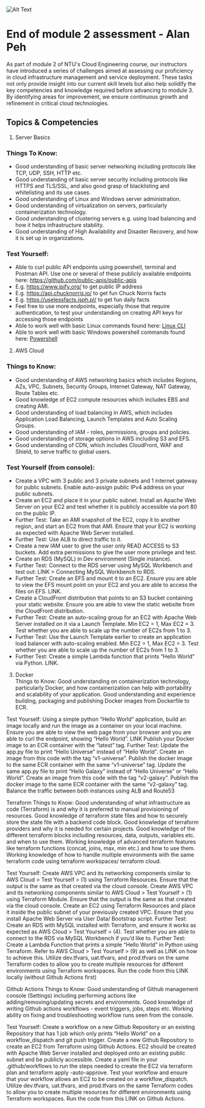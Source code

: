 ![Alt Text](https://github.com/lann87/cloud_infra_eng_ntu_coursework_alanp/blob/main/.misc/ntu_logo.png)  
# End of module 2 assessment - Alan Peh  
As part of module 2 of NTU's Cloud Engineering course, our instructors have introduced a series of challenges aimed at assessing our proficiency in cloud infrastructure management and service deployment. These tasks not only provide insight into our current skill levels but also help solidify the key competencies and knowledge required before advancing to module 3. By identifying areas for improvement, we ensure continuous growth and refinement in critical cloud technologies.  

## Topics & Competencies  

1. Server Basics  
### Things To Know:  
- Good understanding of basic server networking including protocols like TCP, UDP, SSH, HTTP etc.  
- Good understanding of basic server security including protocols like HTTPS and TLS/SSL, and also good grasp of blacklisting and whitelisting and its use cases.  
- Good understanding of Linux and Windows server administration.  
- Good understanding of virtualization on servers, particularly containerization technology.  
- Good understanding of clustering servers e.g. using load balancing and how it helps infrastructure stability.  
- Good understanding of High Availability and Disaster Recovery, and how it is set up in organizations.  

### Test Yourself:  
- Able to curl public API endpoints using powershell, terminal and Postman API. Use one or several of these publicly available endpoints here: https://github.com/public-apis/public-apis 
- E.g. https://www.ipify.org/ to get public IP address  
- E.g. https://api.chucknorris.io/ to get fun Chuck Norris facts  
- E.g. https://uselessfacts.jsph.pl/ to get fun daily facts  
- Feel free to use more endpoints, especially those that require authentication, to test your understanding on creating API keys for accessing those endpoints  
- Able to work well with basic Linux commands found here: [Linux CLI](https://docs.google.com/document/d/1JP2iKkmgAMrj6DmNYvu4EKrL42e-NR7AeKxkhGN0pGk/edit?usp=sharing)  
- Able to work well with basic Windows powershell commands found here: [Powershell](https://docs.google.com/document/d/1zYae1-hU_v3pDDPNgCNdXJWIMeI6i6yPvZ0mTtKAoeA/edit?usp=sharing)  

2. AWS Cloud  
### Things to Know:  
- Good understanding of AWS networking basics which includes Regions, AZs, VPC, Subnets, Security Groups, Internet Gateway, NAT Gateway, Route Tables etc.  
- Good knowledge of EC2 compute resources which includes EBS and creating AMI.  
- Good understanding of load balancing in AWS, which includes Application Load Balancing, Launch Templates and Auto Scaling Groups.  
- Good understanding of IAM - roles, permissions, groups and policies.  
- Good understanding of storage options in AWS including S3 and EFS.  
- Good understanding of CDN, which includes CloudFront, WAF and Shield, to serve traffic to global users.  

### Test Yourself (from console):  
- Create a VPC with 3 public and 3 private subnets and 1 internet gateway for public subnets. Enable auto-assign public IPv4 address on your public subnets. 
- Create an EC2 and place it in your public subnet. Install an Apache Web Server on your EC2 and test whether it is publicly accessible via port 80 on the public IP.  
- Further Test: Take an AMI snapshot of the EC2, copy it to another region, and start an EC2 from that AMI. Ensure that your EC2 is working as expected with Apache Web Server installed.  
- Further Test: Use ALB to direct traffic to it.  
- Create a new IAM user to give the user only READ ACCESS to S3 buckets. Add extra permissions to give the user more privilege and test.  
- Create an RDS (MySQL) in Dev environment (Single instance).  
- Further Test: Connect to the RDS server using MySQL Workbench and test out: LINK > Connecting MySQL Workbench to RDS.  
- Further Test: Create an EFS and mount it to an EC2. Ensure you are able to view the EFS mount point on your EC2 and you are able to access the files on EFS. LINK.  
- Create a CloudFront distribution that points to an S3 bucket containing your static website. Ensure you are able to view the static website from the CloudFront distribution.   
- Further Test: Create an auto-scaling group for an EC2 with Apache Web Server installed on it via a Launch Template. Min EC2 = 1, Max EC2 = 3. Test whether you are able to scale up the number of EC2s from 1 to 3.  
- Further Test: Use the Launch Template earlier to create an application load balancer with auto-scaling enabled. Min EC2 = 1, Max EC2 = 3. Test whether you are able to scale up the number of EC2s from 1 to 3.  
- Further Test: Create a simple Lambda function that prints “Hello World” via Python. LINK.  


3. Docker  
Things to Know:
Good understanding on containerization technology, particularly Docker, and how containerization can help with portability and scalability of your application.
Good understanding and experience building, packaging and publishing Docker images from Dockerfile to ECR.

Test Yourself: 
Using a simple python “Hello World” application, build an image locally and run the image as a container on your local machine. Ensure you are able to view the web page from your browser and you are able to curl the endpoint, showing “Hello World”. LINK
Publish your Docker image to an ECR container with the “latest” tag.
Further Test:
Update the app.py file to print “Hello Universe” instead of “Hello World”. Create an image from this code with the tag “v1-universe”. Publish the docker image to the same ECR container with the same “v1-universe” tag.
Update the same app.py file to print “Hello Galaxy” instead of “Hello Universe” or “Hello World”. Create an image from this code with the tag “v2-galaxy”. Publish the docker image to the same ECR container with the same “v2-galaxy” tag.
Balance the traffic between both instances using ALB and Route53


Terraform
Things to Know:
Good understanding of what infrastructure as code (Terraform) is and why it is preferred to manual provisioning of resources.
Good knowledge of terraform state files and how to securely store the state file with a backend code block.
Good knowledge of terraform providers and why it is needed for certain projects.
Good knowledge of the different terraform blocks including resources, data, outputs, variables etc. and when to use them.
Working knowledge of advanced terraform features like terraform functions (concat, joins, max, min etc.) and how to use them.
Working knowledge of how to handle multiple environments with the same terraform code using terraform workspaces/ terraform cloud.

Test Yourself:
Create AWS VPC and its networking components similar to AWS Cloud > Test Yourself > (1) using Terraform Resources. Ensure that the output is the same as that created via the cloud console.
Create AWS VPC and its networking components similar to AWS Cloud > Test Yourself > (1) using Terraform Module. Ensure that the output is the same as that created via the cloud console.
Create an EC2 using Terraform Resources and place it inside the public subnet of your previously created VPC. Ensure that you install Apache Web Server via User Data/ Bootstrap script. 
Further Test: Create an RDS with MySQL installed with Terraform, and ensure it works as expected as AWS Cloud > Test Yourself > (4). Test whether you are able to connect to the RDS via MySQL Workbench if you’d like to.
Further Test: Create a Lambda Function that prints a simple “Hello World” in Python using Terraform. Refer to AWS Cloud > Test Yourself > (9) as well as LINK on how to achieve this.
Utilize dev.tfvars, uat.tfvars, and prod.tfvars on the same Terraform codes to allow you to create multiple resources for different environments using Terraform workspaces. Run the code from this LINK locally (without Github Actions first)


Github Actions
Things to Know:
Good understanding of Github management console (Settings) including performing actions like adding/removing/updating secrets and environments.
Good knowledge of writing Github actions workflows - event triggers, jobs, steps etc.
Working ability on fixing and troubleshooting workflow runs seen from the console.

Test Yourself:
Create a workflow on a new Github Repository or an existing Repository that has 1 job which only prints “Hello World” on a workflow_dispatch and git push trigger.
Create a new Github Repository to create an EC2 from Terraform using Github Actions. EC2 should be created with Apache Web Server installed and deployed onto an existing public subnet and be publicly accessible. Create a yaml file in your .github/workflows to run the steps needed to create the EC2 via terraform plan and terraform apply -auto-approve. Test your workflow and ensure that your workflow allows an EC2 to be created on a workflow_dispatch.
Utilize dev.tfvars, uat.tfvars, and prod.tfvars on the same Terraform codes to allow you to create multiple resources for different environments using Terraform workspaces. Run the code from this LINK on Github Actions.

